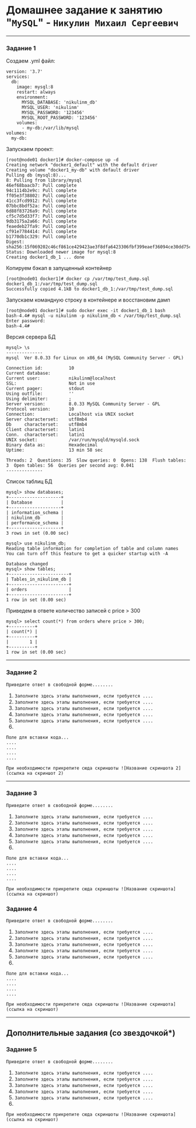 # Домашнее задание к занятию "`MySQL`" - `Никулин Михаил Сергеевич`



---

### Задание 1

Создаем .yml файл:

```
version: '3.7'
services:
  db:
    image: mysql:8
    restart: always
    environment:
      MYSQL_DATABASE: 'nikulinm_db'
      MYSQL_USER: 'nikulinm'
      MYSQL_PASSWORD: '123456'
      MYSQL_ROOT_PASSWORD: '123456'
    volumes:
      - my-db:/var/lib/mysql
volumes:
  my-db:
```

Запускаем проект:

```
[root@node01 docker1]# docker-compose up -d
Creating network "docker1_default" with the default driver
Creating volume "docker1_my-db" with default driver
Pulling db (mysql:8)...
8: Pulling from library/mysql
46ef68baacb7: Pull complete
94c1114b2e9c: Pull complete
ff05e3f38802: Pull complete
41cc3fcd9912: Pull complete
07bbc8bdf52a: Pull complete
6d88f83726a9: Pull complete
cf5c7d5d33f7: Pull complete
9db3175a2a66: Pull complete
feaedeb27fa9: Pull complete
cf91e7784414: Pull complete
b1770db1c329: Pull complete
Digest: sha256:15f069202c46cf861ce429423ae3f8dfa6423306fbf399eaef36094ce30dd75c
Status: Downloaded newer image for mysql:8
Creating docker1_db_1 ... done
```

Копируем бэкап в запущенный контейнер
```
[root@node01 docker1]# docker cp /var/tmp/test_dump.sql docker1_db_1:/var/tmp/test_dump.sql
Successfully copied 4.1kB to docker1_db_1:/var/tmp/test_dump.sql
```
Запускаем командную строку в контейнере и восстановим дамп
```
[root@node01 docker1]# sudo docker exec -it docker1_db_1 bash
bash-4.4# mysql -u nikulinm -p nikulinm_db < /var/tmp/test_dump.sql
Enter password:
bash-4.4#
```
Версия сервера БД
```
mysql> \s
--------------
mysql  Ver 8.0.33 for Linux on x86_64 (MySQL Community Server - GPL)

Connection id:          10
Current database:
Current user:           nikulinm@localhost
SSL:                    Not in use
Current pager:          stdout
Using outfile:          ''
Using delimiter:        ;
Server version:         8.0.33 MySQL Community Server - GPL
Protocol version:       10
Connection:             Localhost via UNIX socket
Server characterset:    utf8mb4
Db     characterset:    utf8mb4
Client characterset:    latin1
Conn.  characterset:    latin1
UNIX socket:            /var/run/mysqld/mysqld.sock
Binary data as:         Hexadecimal
Uptime:                 13 min 58 sec

Threads: 2  Questions: 35  Slow queries: 0  Opens: 138  Flush tables: 3  Open tables: 56  Queries per second avg: 0.041
--------------
```
Список таблиц БД
```
mysql> show databases;
+--------------------+
| Database           |
+--------------------+
| information_schema |
| nikulinm_db        |
| performance_schema |
+--------------------+
3 rows in set (0.00 sec)

mysql> use nikulinm_db;
Reading table information for completion of table and column names
You can turn off this feature to get a quicker startup with -A

Database changed
mysql> show tables;
+-----------------------+
| Tables_in_nikulinm_db |
+-----------------------+
| orders                |
+-----------------------+
1 row in set (0.00 sec)
```
Приведем в ответе количество записей с price > 300
```
mysql> select count(*) from orders where price > 300;
+----------+
| count(*) |
+----------+
|        1 |
+----------+
1 row in set (0.00 sec)
```


---

### Задание 2

`Приведите ответ в свободной форме........`

1. `Заполните здесь этапы выполнения, если требуется ....`
2. `Заполните здесь этапы выполнения, если требуется ....`
3. `Заполните здесь этапы выполнения, если требуется ....`
4. `Заполните здесь этапы выполнения, если требуется ....`
5. `Заполните здесь этапы выполнения, если требуется ....`
6. 

```
Поле для вставки кода...
....
....
....
....
```

`При необходимости прикрепитe сюда скриншоты
![Название скриншота 2](ссылка на скриншот 2)`


---

### Задание 3

`Приведите ответ в свободной форме........`

1. `Заполните здесь этапы выполнения, если требуется ....`
2. `Заполните здесь этапы выполнения, если требуется ....`
3. `Заполните здесь этапы выполнения, если требуется ....`
4. `Заполните здесь этапы выполнения, если требуется ....`
5. `Заполните здесь этапы выполнения, если требуется ....`
6. 

```
Поле для вставки кода...
....
....
....
....
```

`При необходимости прикрепитe сюда скриншоты
![Название скриншота](ссылка на скриншот)`

### Задание 4

`Приведите ответ в свободной форме........`

1. `Заполните здесь этапы выполнения, если требуется ....`
2. `Заполните здесь этапы выполнения, если требуется ....`
3. `Заполните здесь этапы выполнения, если требуется ....`
4. `Заполните здесь этапы выполнения, если требуется ....`
5. `Заполните здесь этапы выполнения, если требуется ....`
6. 

```
Поле для вставки кода...
....
....
....
....
```

`При необходимости прикрепитe сюда скриншоты
![Название скриншота](ссылка на скриншот)`

---
## Дополнительные задания (со звездочкой*)


### Задание 5

`Приведите ответ в свободной форме........`

1. `Заполните здесь этапы выполнения, если требуется ....`
2. `Заполните здесь этапы выполнения, если требуется ....`
3. `Заполните здесь этапы выполнения, если требуется ....`
4. `Заполните здесь этапы выполнения, если требуется ....`
5. `Заполните здесь этапы выполнения, если требуется ....`
6. 

`При необходимости прикрепитe сюда скриншоты
![Название скриншота](ссылка на скриншот)`
